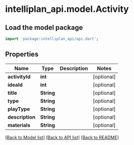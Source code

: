 # intelliplan_api.model.Activity

## Load the model package
```dart
import 'package:intelliplan_api/api.dart';
```

## Properties
Name | Type | Description | Notes
------------ | ------------- | ------------- | -------------
**activityId** | **int** |  | [optional] 
**ideaId** | **int** |  | [optional] 
**title** | **String** |  | [optional] 
**type** | **String** |  | [optional] 
**playType** | **String** |  | [optional] 
**description** | **String** |  | [optional] 
**materials** | **String** |  | [optional] 

[[Back to Model list]](../README.md#documentation-for-models) [[Back to API list]](../README.md#documentation-for-api-endpoints) [[Back to README]](../README.md)



